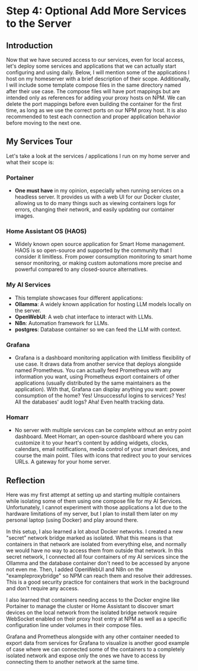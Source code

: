 # Step 4: Optional Add More Services to the Server

## Introduction

Now that we have secured access to our services, even for local access, let's deploy some services and applications that we can actually start configuring and using daily. Below, I will mention some of the applications I host on my homeserver with a brief description of their scope. Additionally, I will include some template compose files in the same directory named after their use case. The compose files will have port mappings but are intended only as references for adding your proxy hosts on NPM. We can delete the port mappings before even building the container for the first time, as long as we use the correct ports on our NPM proxy host. It is also recommended to test each connection and proper application behavior before moving to the next one.

## My Services Tour

Let's take a look at the services / applications I run on my home server and what their scope is:

### Portainer
- **One must have** in my opinion, especially when running services on a headless server. It provides us with a web UI for our Docker cluster, allowing us to do many things such as viewing containers logs for errors, changing their network, and easily updating our container images.

### Home Assistant OS (HAOS)
- Widely known open source application for Smart Home management. HAOS is so open-source and supported by the community that I consider it limitless. From power consumption monitoring to smart home sensor monitoring, or making custom automations more precise and powerful compared to any closed-source alternatives.

### My AI Services
- This template showcases four different applications:
 - **Ollamma**: A widely known application for hosting LLM models locally on the server.
 - **OpenWebUI**: A web chat interface to interact with LLMs.
 - **N8n**: Automation framework for LLMs.
 - **postgres**: Database container so we can feed the LLM with context.

### Grafana
- Grafana is a dashboard monitoring application with limitless flexibility of use case. It draws data from another service that deploys alongside named Prometheus. You can actually feed Prometheus with any information you want, using Prometheus export containers of other applications (usually distributed by the same maintainers as the application). With that, Grafana can display anything you want: power consumption of the home? Yes! Unsuccessful logins to services? Yes! All the databases' audit logs? Aha! Even health tracking data.

### Homarr
- No server with multiple services can be complete without an entry point dashboard. Meet Homarr, an open-source dashboard where you can customize it to your heart's content by adding widgets, clocks, calendars, email notifications, media control of your smart devices, and course the main point. Tiles with icons that redirect you to your services URLs. A gateway for your home server.

## Reflection

Here was my first attempt at setting up and starting multiple containers while isolating some of them using one compose file for my AI Services. Unfortunately, I cannot experiment with those applications a lot due to the hardware limitations of my server, but I plan to install them later on my personal laptop (using Docker) and play around there. 

In this setup, I also learned a lot about Docker networks. I created a new "secret" network bridge marked as isolated. What this means is that containers in that network are isolated from everything else, and normally we would have no way to access them from outside that network. In this secret network, I connected all four containers of my AI services since the Ollamma and the database container don't need to be accessed by anyone not even me. Then, I added OpenWebUI and N8n on the "exampleproxybridge" so NPM can reach them and resolve their addresses. This is a good security practice for containers that work in the background and don't require any access. 

I also learned that containers needing access to the Docker engine like Portainer to manage the cluster or Home Assistant to discover smart devices on the local network from the isolated bridge network require WebSocket enabled on their proxy host entry at NPM as well as a specific configuration line under volumes in their compose files. 

Grafana and Prometheus alongside with any other container needed to export data from services for Grafana to visualize is another good example of case where we can connected some of the containers to a completely isolated network and expose only the ones we have to access by connecting them to another network at the same time. 